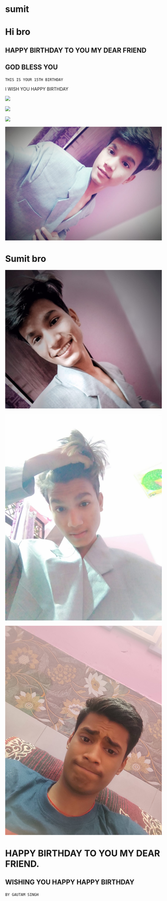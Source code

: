 # sumit

# Hi bro 

## HAPPY BIRTHDAY TO YOU MY DEAR FRIEND

## GOD BLESS YOU

`THIS IS YOUR 15TH BIRTHDAY` 

I WISH YOU HAPPY BIRTHDAY 


![](https://encrypted-tbn0.gstatic.com/images?q=tbn:ANd9GcR8NU_T9Jpx5tUdKT7eQILR3RwCpByhFvmvwg&usqp=CAU)

![](https://www.google.com/imgres?imgurl=https%3A%2F%2Fi.makeagif.com%2Fmedia%2F9-25-2015%2F8WRaOF.gif&imgrefurl=https%3A%2F%2Fmakeagif.com%2Fgif%2Fhappy-birthday-sumit-8WRaOF&tbnid=t1Ft5VxKDtWJKM&vet=12ahUKEwi4_7-X8cr1AhWe_jgGHWOnDYYQMygJegUIARDGAg..i&docid=G3G0Gjjv9JtiHM&w=305&h=150&itg=1&q=birthday%20gif%20sumit&client=ms-android-xiaomi-rev1&ved=2ahUKEwi4_7-X8cr1AhWe_jgGHWOnDYYQMygJegUIARDGAg)

![](https://i.pinimg.com/736x/d8/0c/1a/d80c1a7853455824a69f8ca7c31309c2.jpg)

![](IMG_20220125_113121.jpg)
 


# Sumit bro


![](IMG_20220125_113109.jpg)

![](IMG_20220125_113058.jpg)



![](IMG_20211110_152532.jpg)

# HAPPY BIRTHDAY TO YOU MY DEAR FRIEND.

## WISHING YOU HAPPY HAPPY BIRTHDAY

`BY GAUTAM SINGH`
